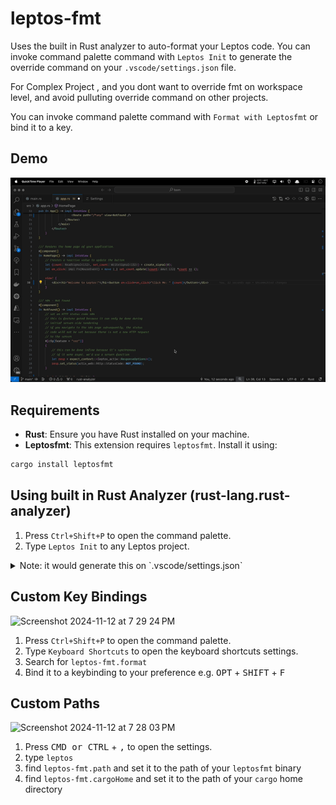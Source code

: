 # leptos-fmt

Uses the built in Rust analyzer to auto-format your Leptos code. You can invoke command palette command with `Leptos Init` to generate the override command on your `.vscode/settings.json` file.

For Complex Project , and you dont want to override fmt on workspace level, and avoid pulluting override command on other projects.

You can invoke command palette command with `Format with Leptosfmt` or bind it to a key.

## Demo
[![Demo](https://raw.githubusercontent.com/codeitlikemiley/leptos-fmt/yt/images/demo.gif)](https://youtu.be/dS92U-yv7co)


## Requirements

- **Rust**: Ensure you have Rust installed on your machine.
- **Leptosfmt**: This extension requires `leptosfmt`. Install it using:

```bash
cargo install leptosfmt
```

## Using built in Rust Analyzer (rust-lang.rust-analyzer)

1. Press `Ctrl+Shift+P` to open the command palette.
2. Type `Leptos Init` to any Leptos project.

<details> 
<summary>Note: it would generate this on `.vscode/settings.json`</summary>

```json
{
    "rust-analyzer.rustfmt.overrideCommand": [
        "leptosfmt",
        "--stdin",
        "--rustfmt"
    ]
}
```
</details>



## Custom Key Bindings

<img width="1084" alt="Screenshot 2024-11-12 at 7 29 24 PM" src="https://github.com/user-attachments/assets/36e2a98f-f475-43d8-932e-a7567c68e8a1">

1. Press `Ctrl+Shift+P` to open the command palette.
2. Type `Keyboard Shortcuts` to open the keyboard shortcuts settings.
3. Search for `leptos-fmt.format` 
4. Bind it to a keybinding to your preference e.g. <kbd>OPT</kbd> + <kbd>SHIFT</kbd> + <kbd>F</kbd>

## Custom Paths

<img width="1084" alt="Screenshot 2024-11-12 at 7 28 03 PM" src="https://github.com/user-attachments/assets/b9a1b953-2e63-4996-81e4-55879f14cbb3">

1. Press <kbd>CMD or CTRL</kbd> + <kbd>,</kbd> to open the settings.
2. type `leptos`
3. find `leptos-fmt.path` and set it to the path of your `leptosfmt` binary 
4. find `leptos-fmt.cargoHome` and set it to the path of your `cargo` home directory